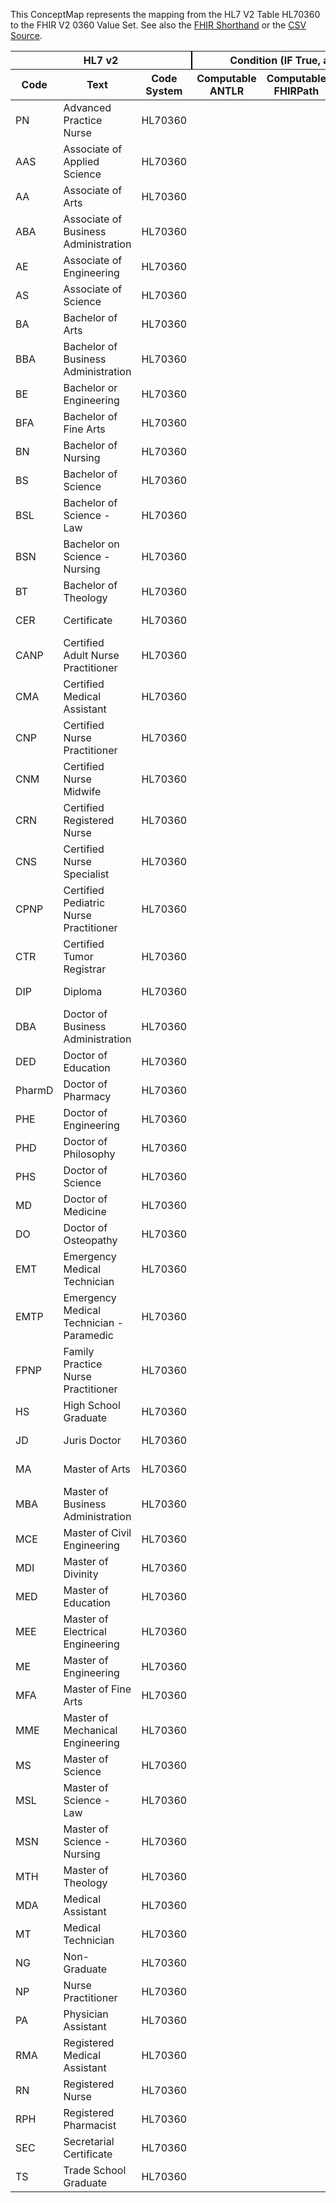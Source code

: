 
This ConceptMap represents the mapping from the HL7 V2 Table HL70360 to the FHIR V2 0360 Value Set. See also the <a href='https://github.com/HL7/v2-to-fhir/blob/master/tank/Table HL70360 to V2 0360.fsh'>FHIR Shorthand</a> or the <a href='https://github.com/HL7/v2-to-fhir/blob/master/mappings/codesystems/HL7 Concept Map_ DegreeLicenseCertificate - Sheet1.csv'>CSV Source</a>.
<table class='grid'><thead>
<tr><th colspan='3' style='border-right: 2px solid black;'>HL7 v2</th><th colspan='3' style='border-right: 2px solid black;'>Condition (IF True, args)</th><th colspan='4'>HL7 FHIR</th><th rowspan='2'>Comments</th></tr>
<tr><th>Code</th><th>Text</th><th>Code System</th><th>Computable ANTLR</th><th>Computable FHIRPath</th><th>Narrative</th><th>Code</th><th>Proposed Extension</th><th>Display</th><th>Code System</th></tr></thead>
<tbody>
<tr><td>PN</td><td>Advanced Practice Nurse</td><td style='border-right: 2px'>HL70360</td><td style='border-right: 2px'></td><td style='border-right: 2px'></td><td style='border-right: 2px'></td><td>PN</td><td style='border-right: 2px'></td><td>Advanced Practice Nurse</td><td><a href='https://hl7.org/fhir/R4/v2/0360/index.html'>http://terminology.hl7.org/CodeSystem/v2-0360</a></td><td style='border-right: 2px'></td></tr>
<tr><td>AAS</td><td>Associate of Applied Science</td><td style='border-right: 2px'>HL70360</td><td style='border-right: 2px'></td><td style='border-right: 2px'></td><td style='border-right: 2px'></td><td>AAS</td><td style='border-right: 2px'></td><td>Associate of Applied Science</td><td><a href='https://hl7.org/fhir/R4/v2/0360/index.html'>http://terminology.hl7.org/CodeSystem/v2-0360</a></td><td style='border-right: 2px'></td></tr>
<tr><td>AA</td><td>Associate of Arts</td><td style='border-right: 2px'>HL70360</td><td style='border-right: 2px'></td><td style='border-right: 2px'></td><td style='border-right: 2px'></td><td>AA</td><td style='border-right: 2px'></td><td>Associate of Arts</td><td><a href='https://hl7.org/fhir/R4/v2/0360/index.html'>http://terminology.hl7.org/CodeSystem/v2-0360</a></td><td style='border-right: 2px'></td></tr>
<tr><td>ABA</td><td>Associate of Business Administration</td><td style='border-right: 2px'>HL70360</td><td style='border-right: 2px'></td><td style='border-right: 2px'></td><td style='border-right: 2px'></td><td>ABA</td><td style='border-right: 2px'></td><td>Associate of Business Administration</td><td><a href='https://hl7.org/fhir/R4/v2/0360/index.html'>http://terminology.hl7.org/CodeSystem/v2-0360</a></td><td style='border-right: 2px'></td></tr>
<tr><td>AE</td><td>Associate of Engineering</td><td style='border-right: 2px'>HL70360</td><td style='border-right: 2px'></td><td style='border-right: 2px'></td><td style='border-right: 2px'></td><td>AE</td><td style='border-right: 2px'></td><td>Associate of Engineering</td><td><a href='https://hl7.org/fhir/R4/v2/0360/index.html'>http://terminology.hl7.org/CodeSystem/v2-0360</a></td><td style='border-right: 2px'></td></tr>
<tr><td>AS</td><td>Associate of Science</td><td style='border-right: 2px'>HL70360</td><td style='border-right: 2px'></td><td style='border-right: 2px'></td><td style='border-right: 2px'></td><td>AS</td><td style='border-right: 2px'></td><td>Associate of Science</td><td><a href='https://hl7.org/fhir/R4/v2/0360/index.html'>http://terminology.hl7.org/CodeSystem/v2-0360</a></td><td style='border-right: 2px'></td></tr>
<tr><td>BA</td><td>Bachelor of Arts</td><td style='border-right: 2px'>HL70360</td><td style='border-right: 2px'></td><td style='border-right: 2px'></td><td style='border-right: 2px'></td><td>BA</td><td style='border-right: 2px'></td><td>Bachelor of Arts</td><td><a href='https://hl7.org/fhir/R4/v2/0360/index.html'>http://terminology.hl7.org/CodeSystem/v2-0360</a></td><td style='border-right: 2px'></td></tr>
<tr><td>BBA</td><td>Bachelor of Business Administration</td><td style='border-right: 2px'>HL70360</td><td style='border-right: 2px'></td><td style='border-right: 2px'></td><td style='border-right: 2px'></td><td>BBA</td><td style='border-right: 2px'></td><td>Bachelor of Business Administration</td><td><a href='https://hl7.org/fhir/R4/v2/0360/index.html'>http://terminology.hl7.org/CodeSystem/v2-0360</a></td><td style='border-right: 2px'></td></tr>
<tr><td>BE</td><td>Bachelor or Engineering</td><td style='border-right: 2px'>HL70360</td><td style='border-right: 2px'></td><td style='border-right: 2px'></td><td style='border-right: 2px'></td><td>BE</td><td style='border-right: 2px'></td><td>Bachelor or Engineering</td><td><a href='https://hl7.org/fhir/R4/v2/0360/index.html'>http://terminology.hl7.org/CodeSystem/v2-0360</a></td><td style='border-right: 2px'></td></tr>
<tr><td>BFA</td><td>Bachelor of Fine Arts</td><td style='border-right: 2px'>HL70360</td><td style='border-right: 2px'></td><td style='border-right: 2px'></td><td style='border-right: 2px'></td><td>BFA</td><td style='border-right: 2px'></td><td>Bachelor of Fine Arts</td><td><a href='https://hl7.org/fhir/R4/v2/0360/index.html'>http://terminology.hl7.org/CodeSystem/v2-0360</a></td><td style='border-right: 2px'></td></tr>
<tr><td>BN</td><td>Bachelor of Nursing</td><td style='border-right: 2px'>HL70360</td><td style='border-right: 2px'></td><td style='border-right: 2px'></td><td style='border-right: 2px'></td><td>BN</td><td style='border-right: 2px'></td><td>Bachelor of Nursing</td><td><a href='https://hl7.org/fhir/R4/v2/0360/index.html'>http://terminology.hl7.org/CodeSystem/v2-0360</a></td><td style='border-right: 2px'></td></tr>
<tr><td>BS</td><td>Bachelor of Science</td><td style='border-right: 2px'>HL70360</td><td style='border-right: 2px'></td><td style='border-right: 2px'></td><td style='border-right: 2px'></td><td>BS</td><td style='border-right: 2px'></td><td>Bachelor of Science</td><td><a href='https://hl7.org/fhir/R4/v2/0360/index.html'>http://terminology.hl7.org/CodeSystem/v2-0360</a></td><td style='border-right: 2px'></td></tr>
<tr><td>BSL</td><td>Bachelor of Science - Law</td><td style='border-right: 2px'>HL70360</td><td style='border-right: 2px'></td><td style='border-right: 2px'></td><td style='border-right: 2px'></td><td>BSL</td><td style='border-right: 2px'></td><td>Bachelor of Science - Law</td><td><a href='https://hl7.org/fhir/R4/v2/0360/index.html'>http://terminology.hl7.org/CodeSystem/v2-0360</a></td><td style='border-right: 2px'></td></tr>
<tr><td>BSN</td><td>Bachelor on Science - Nursing</td><td style='border-right: 2px'>HL70360</td><td style='border-right: 2px'></td><td style='border-right: 2px'></td><td style='border-right: 2px'></td><td>BSN</td><td style='border-right: 2px'></td><td>Bachelor on Science - Nursing</td><td><a href='https://hl7.org/fhir/R4/v2/0360/index.html'>http://terminology.hl7.org/CodeSystem/v2-0360</a></td><td style='border-right: 2px'></td></tr>
<tr><td>BT</td><td>Bachelor of Theology</td><td style='border-right: 2px'>HL70360</td><td style='border-right: 2px'></td><td style='border-right: 2px'></td><td style='border-right: 2px'></td><td>BT</td><td style='border-right: 2px'></td><td>Bachelor of Theology</td><td><a href='https://hl7.org/fhir/R4/v2/0360/index.html'>http://terminology.hl7.org/CodeSystem/v2-0360</a></td><td style='border-right: 2px'></td></tr>
<tr><td>CER</td><td>Certificate</td><td style='border-right: 2px'>HL70360</td><td style='border-right: 2px'></td><td style='border-right: 2px'></td><td style='border-right: 2px'></td><td>CER</td><td style='border-right: 2px'></td><td>Certificate</td><td><a href='https://hl7.org/fhir/R4/v2/0360/index.html'>http://terminology.hl7.org/CodeSystem/v2-0360</a></td><td style='border-right: 2px'></td></tr>
<tr><td>CANP</td><td>Certified Adult Nurse Practitioner</td><td style='border-right: 2px'>HL70360</td><td style='border-right: 2px'></td><td style='border-right: 2px'></td><td style='border-right: 2px'></td><td>CANP</td><td style='border-right: 2px'></td><td>Certified Adult Nurse Practitioner</td><td><a href='https://hl7.org/fhir/R4/v2/0360/index.html'>http://terminology.hl7.org/CodeSystem/v2-0360</a></td><td style='border-right: 2px'></td></tr>
<tr><td>CMA</td><td>Certified Medical Assistant</td><td style='border-right: 2px'>HL70360</td><td style='border-right: 2px'></td><td style='border-right: 2px'></td><td style='border-right: 2px'></td><td>CMA</td><td style='border-right: 2px'></td><td>Certified Medical Assistant</td><td><a href='https://hl7.org/fhir/R4/v2/0360/index.html'>http://terminology.hl7.org/CodeSystem/v2-0360</a></td><td style='border-right: 2px'></td></tr>
<tr><td>CNP</td><td>Certified Nurse Practitioner</td><td style='border-right: 2px'>HL70360</td><td style='border-right: 2px'></td><td style='border-right: 2px'></td><td style='border-right: 2px'></td><td>CNP</td><td style='border-right: 2px'></td><td>Certified Nurse Practitioner</td><td><a href='https://hl7.org/fhir/R4/v2/0360/index.html'>http://terminology.hl7.org/CodeSystem/v2-0360</a></td><td style='border-right: 2px'></td></tr>
<tr><td>CNM</td><td>Certified Nurse Midwife</td><td style='border-right: 2px'>HL70360</td><td style='border-right: 2px'></td><td style='border-right: 2px'></td><td style='border-right: 2px'></td><td>CNM</td><td style='border-right: 2px'></td><td>Certified Nurse Midwife</td><td><a href='https://hl7.org/fhir/R4/v2/0360/index.html'>http://terminology.hl7.org/CodeSystem/v2-0360</a></td><td style='border-right: 2px'></td></tr>
<tr><td>CRN</td><td>Certified Registered Nurse</td><td style='border-right: 2px'>HL70360</td><td style='border-right: 2px'></td><td style='border-right: 2px'></td><td style='border-right: 2px'></td><td>CRN</td><td style='border-right: 2px'></td><td>Certified Registered Nurse</td><td><a href='https://hl7.org/fhir/R4/v2/0360/index.html'>http://terminology.hl7.org/CodeSystem/v2-0360</a></td><td style='border-right: 2px'></td></tr>
<tr><td>CNS</td><td>Certified Nurse Specialist</td><td style='border-right: 2px'>HL70360</td><td style='border-right: 2px'></td><td style='border-right: 2px'></td><td style='border-right: 2px'></td><td>CNS</td><td style='border-right: 2px'></td><td>Certified Nurse Specialist</td><td><a href='https://hl7.org/fhir/R4/v2/0360/index.html'>http://terminology.hl7.org/CodeSystem/v2-0360</a></td><td style='border-right: 2px'></td></tr>
<tr><td>CPNP</td><td>Certified Pediatric Nurse Practitioner</td><td style='border-right: 2px'>HL70360</td><td style='border-right: 2px'></td><td style='border-right: 2px'></td><td style='border-right: 2px'></td><td>CPNP</td><td style='border-right: 2px'></td><td>Certified Pediatric Nurse Practitioner</td><td><a href='https://hl7.org/fhir/R4/v2/0360/index.html'>http://terminology.hl7.org/CodeSystem/v2-0360</a></td><td style='border-right: 2px'></td></tr>
<tr><td>CTR</td><td>Certified Tumor Registrar</td><td style='border-right: 2px'>HL70360</td><td style='border-right: 2px'></td><td style='border-right: 2px'></td><td style='border-right: 2px'></td><td>CTR</td><td style='border-right: 2px'></td><td>Certified Tumor Registrar</td><td><a href='https://hl7.org/fhir/R4/v2/0360/index.html'>http://terminology.hl7.org/CodeSystem/v2-0360</a></td><td style='border-right: 2px'></td></tr>
<tr><td>DIP</td><td>Diploma</td><td style='border-right: 2px'>HL70360</td><td style='border-right: 2px'></td><td style='border-right: 2px'></td><td style='border-right: 2px'></td><td>DIP</td><td style='border-right: 2px'></td><td>Diploma</td><td><a href='https://hl7.org/fhir/R4/v2/0360/index.html'>http://terminology.hl7.org/CodeSystem/v2-0360</a></td><td style='border-right: 2px'></td></tr>
<tr><td>DBA</td><td>Doctor of Business Administration</td><td style='border-right: 2px'>HL70360</td><td style='border-right: 2px'></td><td style='border-right: 2px'></td><td style='border-right: 2px'></td><td>DBA</td><td style='border-right: 2px'></td><td>Doctor of Business Administration</td><td><a href='https://hl7.org/fhir/R4/v2/0360/index.html'>http://terminology.hl7.org/CodeSystem/v2-0360</a></td><td style='border-right: 2px'></td></tr>
<tr><td>DED</td><td>Doctor of Education</td><td style='border-right: 2px'>HL70360</td><td style='border-right: 2px'></td><td style='border-right: 2px'></td><td style='border-right: 2px'></td><td>DED</td><td style='border-right: 2px'></td><td>Doctor of Education</td><td><a href='https://hl7.org/fhir/R4/v2/0360/index.html'>http://terminology.hl7.org/CodeSystem/v2-0360</a></td><td style='border-right: 2px'></td></tr>
<tr><td>PharmD</td><td>Doctor of Pharmacy</td><td style='border-right: 2px'>HL70360</td><td style='border-right: 2px'></td><td style='border-right: 2px'></td><td style='border-right: 2px'></td><td>PharmD</td><td style='border-right: 2px'></td><td>Doctor of Pharmacy</td><td><a href='https://hl7.org/fhir/R4/v2/0360/index.html'>http://terminology.hl7.org/CodeSystem/v2-0360</a></td><td style='border-right: 2px'></td></tr>
<tr><td>PHE</td><td>Doctor of Engineering</td><td style='border-right: 2px'>HL70360</td><td style='border-right: 2px'></td><td style='border-right: 2px'></td><td style='border-right: 2px'></td><td>PHE</td><td style='border-right: 2px'></td><td>Doctor of Engineering</td><td><a href='https://hl7.org/fhir/R4/v2/0360/index.html'>http://terminology.hl7.org/CodeSystem/v2-0360</a></td><td style='border-right: 2px'></td></tr>
<tr><td>PHD</td><td>Doctor of Philosophy</td><td style='border-right: 2px'>HL70360</td><td style='border-right: 2px'></td><td style='border-right: 2px'></td><td style='border-right: 2px'></td><td>PHD</td><td style='border-right: 2px'></td><td>Doctor of Philosophy</td><td><a href='https://hl7.org/fhir/R4/v2/0360/index.html'>http://terminology.hl7.org/CodeSystem/v2-0360</a></td><td style='border-right: 2px'></td></tr>
<tr><td>PHS</td><td>Doctor of Science</td><td style='border-right: 2px'>HL70360</td><td style='border-right: 2px'></td><td style='border-right: 2px'></td><td style='border-right: 2px'></td><td>PHS</td><td style='border-right: 2px'></td><td>Doctor of Science</td><td><a href='https://hl7.org/fhir/R4/v2/0360/index.html'>http://terminology.hl7.org/CodeSystem/v2-0360</a></td><td style='border-right: 2px'></td></tr>
<tr><td>MD</td><td>Doctor of Medicine</td><td style='border-right: 2px'>HL70360</td><td style='border-right: 2px'></td><td style='border-right: 2px'></td><td style='border-right: 2px'></td><td>MD</td><td style='border-right: 2px'></td><td>Doctor of Medicine</td><td><a href='https://hl7.org/fhir/R4/v2/0360/index.html'>http://terminology.hl7.org/CodeSystem/v2-0360</a></td><td style='border-right: 2px'></td></tr>
<tr><td>DO</td><td>Doctor of Osteopathy</td><td style='border-right: 2px'>HL70360</td><td style='border-right: 2px'></td><td style='border-right: 2px'></td><td style='border-right: 2px'></td><td>DO</td><td style='border-right: 2px'></td><td>Doctor of Osteopathy</td><td><a href='https://hl7.org/fhir/R4/v2/0360/index.html'>http://terminology.hl7.org/CodeSystem/v2-0360</a></td><td style='border-right: 2px'></td></tr>
<tr><td>EMT</td><td>Emergency Medical Technician</td><td style='border-right: 2px'>HL70360</td><td style='border-right: 2px'></td><td style='border-right: 2px'></td><td style='border-right: 2px'></td><td>EMT</td><td style='border-right: 2px'></td><td>Emergency Medical Technician</td><td><a href='https://hl7.org/fhir/R4/v2/0360/index.html'>http://terminology.hl7.org/CodeSystem/v2-0360</a></td><td style='border-right: 2px'></td></tr>
<tr><td>EMTP</td><td>Emergency Medical Technician - Paramedic</td><td style='border-right: 2px'>HL70360</td><td style='border-right: 2px'></td><td style='border-right: 2px'></td><td style='border-right: 2px'></td><td>EMTP</td><td style='border-right: 2px'></td><td>Emergency Medical Technician - Paramedic</td><td><a href='https://hl7.org/fhir/R4/v2/0360/index.html'>http://terminology.hl7.org/CodeSystem/v2-0360</a></td><td style='border-right: 2px'></td></tr>
<tr><td>FPNP</td><td>Family Practice Nurse Practitioner</td><td style='border-right: 2px'>HL70360</td><td style='border-right: 2px'></td><td style='border-right: 2px'></td><td style='border-right: 2px'></td><td>FPNP</td><td style='border-right: 2px'></td><td>Family Practice Nurse Practitioner</td><td><a href='https://hl7.org/fhir/R4/v2/0360/index.html'>http://terminology.hl7.org/CodeSystem/v2-0360</a></td><td style='border-right: 2px'></td></tr>
<tr><td>HS</td><td>High School Graduate</td><td style='border-right: 2px'>HL70360</td><td style='border-right: 2px'></td><td style='border-right: 2px'></td><td style='border-right: 2px'></td><td>HS</td><td style='border-right: 2px'></td><td>High School Graduate</td><td><a href='https://hl7.org/fhir/R4/v2/0360/index.html'>http://terminology.hl7.org/CodeSystem/v2-0360</a></td><td style='border-right: 2px'></td></tr>
<tr><td>JD</td><td>Juris Doctor</td><td style='border-right: 2px'>HL70360</td><td style='border-right: 2px'></td><td style='border-right: 2px'></td><td style='border-right: 2px'></td><td>JD</td><td style='border-right: 2px'></td><td>Juris Doctor</td><td><a href='https://hl7.org/fhir/R4/v2/0360/index.html'>http://terminology.hl7.org/CodeSystem/v2-0360</a></td><td style='border-right: 2px'></td></tr>
<tr><td>MA</td><td>Master of Arts</td><td style='border-right: 2px'>HL70360</td><td style='border-right: 2px'></td><td style='border-right: 2px'></td><td style='border-right: 2px'></td><td>MA</td><td style='border-right: 2px'></td><td>Master of Arts</td><td><a href='https://hl7.org/fhir/R4/v2/0360/index.html'>http://terminology.hl7.org/CodeSystem/v2-0360</a></td><td style='border-right: 2px'></td></tr>
<tr><td>MBA</td><td>Master of Business Administration</td><td style='border-right: 2px'>HL70360</td><td style='border-right: 2px'></td><td style='border-right: 2px'></td><td style='border-right: 2px'></td><td>MBA</td><td style='border-right: 2px'></td><td>Master of Business Administration</td><td><a href='https://hl7.org/fhir/R4/v2/0360/index.html'>http://terminology.hl7.org/CodeSystem/v2-0360</a></td><td style='border-right: 2px'></td></tr>
<tr><td>MCE</td><td>Master of Civil Engineering</td><td style='border-right: 2px'>HL70360</td><td style='border-right: 2px'></td><td style='border-right: 2px'></td><td style='border-right: 2px'></td><td>MCE</td><td style='border-right: 2px'></td><td>Master of Civil Engineering</td><td><a href='https://hl7.org/fhir/R4/v2/0360/index.html'>http://terminology.hl7.org/CodeSystem/v2-0360</a></td><td style='border-right: 2px'></td></tr>
<tr><td>MDI</td><td>Master of Divinity</td><td style='border-right: 2px'>HL70360</td><td style='border-right: 2px'></td><td style='border-right: 2px'></td><td style='border-right: 2px'></td><td>MDI</td><td style='border-right: 2px'></td><td>Master of Divinity</td><td><a href='https://hl7.org/fhir/R4/v2/0360/index.html'>http://terminology.hl7.org/CodeSystem/v2-0360</a></td><td style='border-right: 2px'></td></tr>
<tr><td>MED</td><td>Master of Education</td><td style='border-right: 2px'>HL70360</td><td style='border-right: 2px'></td><td style='border-right: 2px'></td><td style='border-right: 2px'></td><td>MED</td><td style='border-right: 2px'></td><td>Master of Education</td><td><a href='https://hl7.org/fhir/R4/v2/0360/index.html'>http://terminology.hl7.org/CodeSystem/v2-0360</a></td><td style='border-right: 2px'></td></tr>
<tr><td>MEE</td><td>Master of Electrical Engineering</td><td style='border-right: 2px'>HL70360</td><td style='border-right: 2px'></td><td style='border-right: 2px'></td><td style='border-right: 2px'></td><td>MEE</td><td style='border-right: 2px'></td><td>Master of Electrical Engineering</td><td><a href='https://hl7.org/fhir/R4/v2/0360/index.html'>http://terminology.hl7.org/CodeSystem/v2-0360</a></td><td style='border-right: 2px'></td></tr>
<tr><td>ME</td><td>Master of Engineering</td><td style='border-right: 2px'>HL70360</td><td style='border-right: 2px'></td><td style='border-right: 2px'></td><td style='border-right: 2px'></td><td>ME</td><td style='border-right: 2px'></td><td>Master of Engineering</td><td><a href='https://hl7.org/fhir/R4/v2/0360/index.html'>http://terminology.hl7.org/CodeSystem/v2-0360</a></td><td style='border-right: 2px'></td></tr>
<tr><td>MFA</td><td>Master of Fine Arts</td><td style='border-right: 2px'>HL70360</td><td style='border-right: 2px'></td><td style='border-right: 2px'></td><td style='border-right: 2px'></td><td>MFA</td><td style='border-right: 2px'></td><td>Master of Fine Arts</td><td><a href='https://hl7.org/fhir/R4/v2/0360/index.html'>http://terminology.hl7.org/CodeSystem/v2-0360</a></td><td style='border-right: 2px'></td></tr>
<tr><td>MME</td><td>Master of Mechanical Engineering</td><td style='border-right: 2px'>HL70360</td><td style='border-right: 2px'></td><td style='border-right: 2px'></td><td style='border-right: 2px'></td><td>MME</td><td style='border-right: 2px'></td><td>Master of Mechanical Engineering</td><td><a href='https://hl7.org/fhir/R4/v2/0360/index.html'>http://terminology.hl7.org/CodeSystem/v2-0360</a></td><td style='border-right: 2px'></td></tr>
<tr><td>MS</td><td>Master of Science</td><td style='border-right: 2px'>HL70360</td><td style='border-right: 2px'></td><td style='border-right: 2px'></td><td style='border-right: 2px'></td><td>MS</td><td style='border-right: 2px'></td><td>Master of Science</td><td><a href='https://hl7.org/fhir/R4/v2/0360/index.html'>http://terminology.hl7.org/CodeSystem/v2-0360</a></td><td style='border-right: 2px'></td></tr>
<tr><td>MSL</td><td>Master of Science - Law</td><td style='border-right: 2px'>HL70360</td><td style='border-right: 2px'></td><td style='border-right: 2px'></td><td style='border-right: 2px'></td><td>MSL</td><td style='border-right: 2px'></td><td>Master of Science - Law</td><td><a href='https://hl7.org/fhir/R4/v2/0360/index.html'>http://terminology.hl7.org/CodeSystem/v2-0360</a></td><td style='border-right: 2px'></td></tr>
<tr><td>MSN</td><td>Master of Science - Nursing</td><td style='border-right: 2px'>HL70360</td><td style='border-right: 2px'></td><td style='border-right: 2px'></td><td style='border-right: 2px'></td><td>MSN</td><td style='border-right: 2px'></td><td>Master of Science - Nursing</td><td><a href='https://hl7.org/fhir/R4/v2/0360/index.html'>http://terminology.hl7.org/CodeSystem/v2-0360</a></td><td style='border-right: 2px'></td></tr>
<tr><td>MTH</td><td>Master of Theology</td><td style='border-right: 2px'>HL70360</td><td style='border-right: 2px'></td><td style='border-right: 2px'></td><td style='border-right: 2px'></td><td>MTH</td><td style='border-right: 2px'></td><td>Master of Theology</td><td><a href='https://hl7.org/fhir/R4/v2/0360/index.html'>http://terminology.hl7.org/CodeSystem/v2-0360</a></td><td style='border-right: 2px'></td></tr>
<tr><td>MDA</td><td>Medical Assistant</td><td style='border-right: 2px'>HL70360</td><td style='border-right: 2px'></td><td style='border-right: 2px'></td><td style='border-right: 2px'></td><td>MDA</td><td style='border-right: 2px'></td><td>Medical Assistant</td><td><a href='https://hl7.org/fhir/R4/v2/0360/index.html'>http://terminology.hl7.org/CodeSystem/v2-0360</a></td><td style='border-right: 2px'></td></tr>
<tr><td>MT</td><td>Medical Technician</td><td style='border-right: 2px'>HL70360</td><td style='border-right: 2px'></td><td style='border-right: 2px'></td><td style='border-right: 2px'></td><td>MT</td><td style='border-right: 2px'></td><td>Medical Technician</td><td><a href='https://hl7.org/fhir/R4/v2/0360/index.html'>http://terminology.hl7.org/CodeSystem/v2-0360</a></td><td style='border-right: 2px'></td></tr>
<tr><td>NG</td><td>Non-Graduate</td><td style='border-right: 2px'>HL70360</td><td style='border-right: 2px'></td><td style='border-right: 2px'></td><td style='border-right: 2px'></td><td>NG</td><td style='border-right: 2px'></td><td>Non-Graduate</td><td><a href='https://hl7.org/fhir/R4/v2/0360/index.html'>http://terminology.hl7.org/CodeSystem/v2-0360</a></td><td style='border-right: 2px'></td></tr>
<tr><td>NP</td><td>Nurse Practitioner</td><td style='border-right: 2px'>HL70360</td><td style='border-right: 2px'></td><td style='border-right: 2px'></td><td style='border-right: 2px'></td><td>NP</td><td style='border-right: 2px'></td><td>Nurse Practitioner</td><td><a href='https://hl7.org/fhir/R4/v2/0360/index.html'>http://terminology.hl7.org/CodeSystem/v2-0360</a></td><td style='border-right: 2px'></td></tr>
<tr><td>PA</td><td>Physician Assistant</td><td style='border-right: 2px'>HL70360</td><td style='border-right: 2px'></td><td style='border-right: 2px'></td><td style='border-right: 2px'></td><td>PA</td><td style='border-right: 2px'></td><td>Physician Assistant</td><td><a href='https://hl7.org/fhir/R4/v2/0360/index.html'>http://terminology.hl7.org/CodeSystem/v2-0360</a></td><td style='border-right: 2px'></td></tr>
<tr><td>RMA</td><td>Registered Medical Assistant</td><td style='border-right: 2px'>HL70360</td><td style='border-right: 2px'></td><td style='border-right: 2px'></td><td style='border-right: 2px'></td><td>RMA</td><td style='border-right: 2px'></td><td>Registered Medical Assistant</td><td><a href='https://hl7.org/fhir/R4/v2/0360/index.html'>http://terminology.hl7.org/CodeSystem/v2-0360</a></td><td style='border-right: 2px'></td></tr>
<tr><td>RN</td><td>Registered Nurse</td><td style='border-right: 2px'>HL70360</td><td style='border-right: 2px'></td><td style='border-right: 2px'></td><td style='border-right: 2px'></td><td>RN</td><td style='border-right: 2px'></td><td>Registered Nurse</td><td><a href='https://hl7.org/fhir/R4/v2/0360/index.html'>http://terminology.hl7.org/CodeSystem/v2-0360</a></td><td style='border-right: 2px'></td></tr>
<tr><td>RPH</td><td>Registered Pharmacist</td><td style='border-right: 2px'>HL70360</td><td style='border-right: 2px'></td><td style='border-right: 2px'></td><td style='border-right: 2px'></td><td>RPH</td><td style='border-right: 2px'></td><td>Registered Pharmacist</td><td><a href='https://hl7.org/fhir/R4/v2/0360/index.html'>http://terminology.hl7.org/CodeSystem/v2-0360</a></td><td style='border-right: 2px'></td></tr>
<tr><td>SEC</td><td>Secretarial Certificate</td><td style='border-right: 2px'>HL70360</td><td style='border-right: 2px'></td><td style='border-right: 2px'></td><td style='border-right: 2px'></td><td>SEC</td><td style='border-right: 2px'></td><td>Secretarial Certificate</td><td><a href='https://hl7.org/fhir/R4/v2/0360/index.html'>http://terminology.hl7.org/CodeSystem/v2-0360</a></td><td style='border-right: 2px'></td></tr>
<tr><td>TS</td><td>Trade School Graduate</td><td style='border-right: 2px'>HL70360</td><td style='border-right: 2px'></td><td style='border-right: 2px'></td><td style='border-right: 2px'></td><td>TS</td><td style='border-right: 2px'></td><td>Trade School Graduate</td><td><a href='https://hl7.org/fhir/R4/v2/0360/index.html'>http://terminology.hl7.org/CodeSystem/v2-0360</a></td><td style='border-right: 2px'></td></tr>
</tbody></table>

